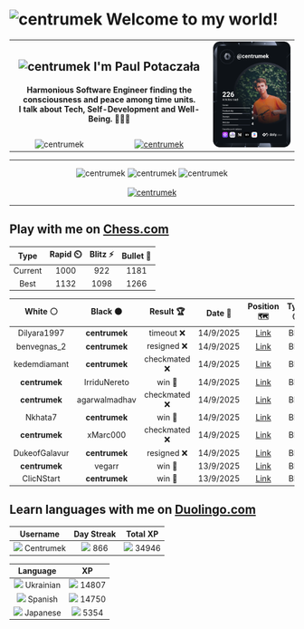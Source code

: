 <h1>
  <img
    src="https://emojis.slackmojis.com/emojis/images/1531849430/4246/blob-sunglasses.gif"
    width="30"
    alt="centrumek"
  />
  Welcome to my world!
</h1>

<table>
  <tbody>
    <tr>
      <td align="center" width="70%" colspan="2">
        <h2>
          <img
            src="https://raw.githubusercontent.com/MartinHeinz/MartinHeinz/master/wave.gif"
            width="30px"
            alt="centrumek"
          />
          I'm Paul Potaczała
        </h2>
        <h4>
          Harmonious Software Engineer finding the consciousness and peace among time units.
          <br/>
          I talk about Tech, Self-Development and Well-Being. 🌿🧘🚀
        </h4>
      </td>
      <td width="30%" rowspan="2">
        <a href="https://app.daily.dev/centrumek">
          <img
            src="./devcard.svg"
            alt="centrumek"
          />
        </a>
      </td>
    </tr>
    <tr align="center">
      <td>
        <img
          src="https://komarev.com/ghpvc/?username=centrumek&label=visitors&color=0e75b6&style=flat"
          alt="centrumek"
        >
      </td>
      <td>
        <a href="https://stackoverflow.com/users/14496012/centrumek">
          <img
            src="https://stackoverflow.com/users/flair/14496012.png?theme=dark"
            alt="centrumek"
          >
        </a>
      </td>
    </tr>
  </tbody>
</table>

---
<div align="center">
  <img 
    src="https://github-readme-stats.vercel.app/api?username=centrumek&show_icons=true&count_private=true&theme=dark&hide_border=true&hide=issues,contribs&bg_color=00000000"
    alt="centrumek"
  />
  <img
    src="https://github-readme-stats.vercel.app/api/top-langs/?username=centrumek&layout=compact&hide_border=true&theme=dark&bg_color=00000000&langs_count=6&exclude_repo=air-statistic-app"
    alt="centrumek"
  />
  <img 
    src="https://github-readme-streak-stats.herokuapp.com?user=centrumek&theme=dark&hide_border=true&background=FFFFFF00"
    alt="centrumek"
  />
  <br/>
  <br/>
  <a href="https://www.buymeacoffee.com/centrumek">
    <img
      src="https://cdn.buymeacoffee.com/buttons/v2/default-orange.png"
      height="50"
      width="210"
      alt="centrumek"
    />
  </a>
</div>

---

## Play with me on [Chess.com](https://www.chess.com/member/centrumek)

<div align="center">
<!--START_SECTION:chessStats-->
<!-- Automatically generated with https://github.com/Balastrong/chess-stats-action -->

| Type | Rapid ⏲️ | Blitz ⚡ | Bullet 🔫 |
|:---:|:---:|:---:|:---:|
| Current | 1000 | 922 | 1181 |
| Best | 1132 | 1098 | 1266 |

| White ⚪ | Black ⚫ | Result 🏆 | Date 📅 | Position 🗺️ | Type 🕕 |
|:---:|:---:|:---:|:---:|:---:|:---:|
| Dilyara1997 | **centrumek** | timeout ❌ | 14/9/2025 | <a href="http://www.ee.unb.ca/cgi-bin/tervo/fen.pl?select=8/8/8/1K6/5k2/8/R7/8 b - - 0 62">Link</a> | Blitz |
| benvegnas_2 | **centrumek** | resigned ❌ | 14/9/2025 | <a href="http://www.ee.unb.ca/cgi-bin/tervo/fen.pl?select=8/P2R4/8/1k3pp1/8/7P/3p1PP1/6K1 b - - 0 44">Link</a> | Blitz |
| kedemdiamant | **centrumek** | checkmated ❌ | 14/9/2025 | <a href="http://www.ee.unb.ca/cgi-bin/tervo/fen.pl?select=1Rk2r2/4R3/8/4B1p1/r7/4P3/b1PK2PP/8 b - - 12 30">Link</a> | Blitz |
| **centrumek** | IrriduNereto | win 🥇 | 14/9/2025 | <a href="http://www.ee.unb.ca/cgi-bin/tervo/fen.pl?select=r7/1ppR4/p3pr2/5k2/PP1P4/2P1nNK1/8/4R3 b - - 2 42">Link</a> | Blitz |
| **centrumek** | agarwalmadhav | checkmated ❌ | 14/9/2025 | <a href="http://www.ee.unb.ca/cgi-bin/tervo/fen.pl?select=r4rk1/6pp/4p3/3p1pP1/pq3P2/K2n3P/P2RN3/R7 w - - 0 26">Link</a> | Blitz |
| Nkhata7 | **centrumek** | win 🥇 | 14/9/2025 | <a href="http://www.ee.unb.ca/cgi-bin/tervo/fen.pl?select=8/6k1/3bB2p/5PpK/3p1P2/7q/8/8 w - - 3 53">Link</a> | Blitz |
| **centrumek** | xMarc000 | checkmated ❌ | 14/9/2025 | <a href="http://www.ee.unb.ca/cgi-bin/tervo/fen.pl?select=8/pk3ppp/8/2b5/5BP1/8/P2R2PP/4q2K w - - 0 29">Link</a> | Blitz |
| DukeofGalavur | **centrumek** | resigned ❌ | 14/9/2025 | <a href="http://www.ee.unb.ca/cgi-bin/tervo/fen.pl?select=N1b3n1/pp1n2pN/2pk1p1p/8/4P3/8/PPP2PPP/R1B1KB1R b KQ - 0 13">Link</a> | Blitz |
| **centrumek** | vegarr | win 🥇 | 13/9/2025 | <a href="http://www.ee.unb.ca/cgi-bin/tervo/fen.pl?select=1k4R1/8/KP6/P7/8/4P2P/8/8 b - - 0 49">Link</a> | Blitz |
| ClicNStart | **centrumek** | win 🥇 | 13/9/2025 | <a href="http://www.ee.unb.ca/cgi-bin/tervo/fen.pl?select=r2kb1nr/1pp1q2p/3p2p1/pP6/2P2P2/P2B4/6PP/5RK1 w - - 0 24">Link</a> | Blitz |

<!--END_SECTION:chessStats-->
</div>

## Learn languages with me on [Duolingo.com](https://www.duolingo.com/profile/Centrumek)

<div align="center">
<!--START_SECTION:duolingoStats-->
<!-- Automatically generated with https://github.com/centrumek/duolingo-readme-stats-->

| Username | Day Streak | Total XP |
|:---:|:---:|:---:|
| <img src="https://raw.githubusercontent.com/centrumek/duolingo-readme-stats/main/assets/duolingo.png" height="12"> Centrumek | <img src="https://raw.githubusercontent.com/centrumek/duolingo-readme-stats/main/assets/streakinactive.svg" height="12"> 866 | <img src="https://raw.githubusercontent.com/centrumek/duolingo-readme-stats/main/assets/xp.svg" height="12"> 34946 |

| Language | XP |
|:---:|:---:|
| <img src="https://raw.githubusercontent.com/centrumek/duolingo-readme-stats/main/assets/langs/ukrainian.svg" height="12"> Ukrainian | <img src="https://raw.githubusercontent.com/centrumek/duolingo-readme-stats/main/assets/xp.svg" height="12"> 14807 |
| <img src="https://raw.githubusercontent.com/centrumek/duolingo-readme-stats/main/assets/langs/spanish.svg" height="12"> Spanish | <img src="https://raw.githubusercontent.com/centrumek/duolingo-readme-stats/main/assets/xp.svg" height="12"> 14750 |
| <img src="https://raw.githubusercontent.com/centrumek/duolingo-readme-stats/main/assets/langs/japanese.svg" height="12"> Japanese | <img src="https://raw.githubusercontent.com/centrumek/duolingo-readme-stats/main/assets/xp.svg" height="12"> 5354 |

<!--END_SECTION:duolingoStats-->
</div>
<!--
**centrumek/centrumek** is a ✨ _special_ ✨ repository because its `README.md` (this file) appears on your GitHub profile.

Here are some ideas to get you started:

- 🔭 I’m currently working on ...
- 🌱 I’m currently learning ...
- 👯 I’m looking to collaborate on ...
- 🤔 I’m looking for help with ...
- 💬 Ask me about ...
- 📫 How to reach me: ...
- 😄 Pronouns: ...
- ⚡ Fun fact: ...
-->
